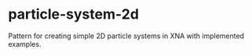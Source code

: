 particle-system-2d
==================
Pattern for creating simple 2D particle systems in XNA with implemented examples.